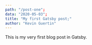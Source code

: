 ```yaml
---
path: "/post-one";
data: "2020-05-03";
title: "My first Gatsby post;"
author: "Kevin Guertin"
---
```


This is my very first blog post in Gatsby.